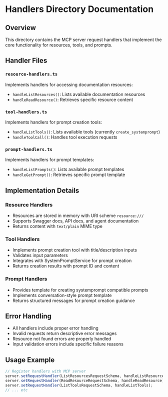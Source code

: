 # Handlers Directory Documentation

## Overview

This directory contains the MCP server request handlers that implement the core functionality for resources, tools, and prompts.

## Handler Files

### `resource-handlers.ts`

Implements handlers for accessing documentation resources:

- `handleListResources()`: Lists available documentation resources
- `handleReadResource()`: Retrieves specific resource content

### `tool-handlers.ts`

Implements handlers for prompt creation tools:

- `handleListTools()`: Lists available tools (currently `create_systemprompt`)
- `handleToolCall()`: Handles tool execution requests

### `prompt-handlers.ts`

Implements handlers for prompt templates:

- `handleListPrompts()`: Lists available prompt templates
- `handleGetPrompt()`: Retrieves specific prompt template

## Implementation Details

### Resource Handlers

- Resources are stored in memory with URI scheme `resource:///`
- Supports Swagger docs, API docs, and agent documentation
- Returns content with `text/plain` MIME type

### Tool Handlers

- Implements prompt creation tool with title/description inputs
- Validates input parameters
- Integrates with SystemPromptService for prompt creation
- Returns creation results with prompt ID and content

### Prompt Handlers

- Provides template for creating systemprompt compatible prompts
- Implements conversation-style prompt template
- Returns structured messages for prompt creation guidance

## Error Handling

- All handlers include proper error handling
- Invalid requests return descriptive error messages
- Resource not found errors are properly handled
- Input validation errors include specific failure reasons

## Usage Example

```typescript
// Register handlers with MCP server
server.setRequestHandler(ListResourcesRequestSchema, handleListResources);
server.setRequestHandler(ReadResourceRequestSchema, handleReadResource);
server.setRequestHandler(ListToolsRequestSchema, handleListTools);
// ... etc
```
